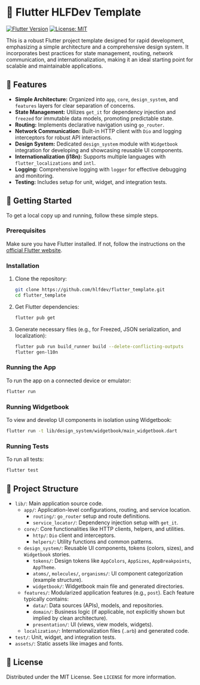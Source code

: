 # 🚀 Flutter HLFDev Template

[![Flutter Version](https://img.shields.io/badge/Flutter-3.x.x-blue.svg)](https://flutter.dev/)
[![License: MIT](https://img.shields.io/badge/License-MIT-yellow.svg)](https://opensource.org/licenses/MIT)

This is a robust Flutter project template designed for rapid development, emphasizing a simple architecture and a comprehensive design system. It incorporates best practices for state management, routing, network communication, and internationalization, making it an ideal starting point for scalable and maintainable applications.

## 🌟 Features

-   **Simple Architecture:** Organized into `app`, `core`, `design_system`, and `features` layers for clear separation of concerns.
-   **State Management:** Utilizes `get_it` for dependency injection and `freezed` for immutable data models, promoting predictable state.
-   **Routing:** Implements declarative navigation using `go_router`.
-   **Network Communication:** Built-in HTTP client with `Dio` and logging interceptors for robust API interactions.
-   **Design System:** Dedicated `design_system` module with `Widgetbook` integration for developing and showcasing reusable UI components.
-   **Internationalization (i18n):** Supports multiple languages with `flutter_localizations` and `intl`.
-   **Logging:** Comprehensive logging with `logger` for effective debugging and monitoring.
-   **Testing:** Includes setup for unit, widget, and integration tests.

## 🚀 Getting Started

To get a local copy up and running, follow these simple steps.

### Prerequisites

Make sure you have Flutter installed. If not, follow the instructions on the [official Flutter website](https://flutter.dev/docs/get-started/install).

### Installation

1.  Clone the repository:
    ```bash
    git clone https://github.com/hlfdev/flutter_template.git
    cd flutter_template
    ```
2.  Get Flutter dependencies:
    ```bash
    flutter pub get
    ```
3.  Generate necessary files (e.g., for Freezed, JSON serialization, and localization):
    ```bash
    flutter pub run build_runner build --delete-conflicting-outputs
    flutter gen-l10n
    ```

### Running the App

To run the app on a connected device or emulator:

```bash
flutter run
```

### Running Widgetbook

To view and develop UI components in isolation using Widgetbook:

```bash
flutter run -t lib/design_system/widgetbook/main_widgetbook.dart
```

### Running Tests

To run all tests:

```bash
flutter test
```

## 📂 Project Structure

-   `lib/`: Main application source code.
    -   `app/`: Application-level configurations, routing, and service location.
        -   `routing/`: `go_router` setup and route definitions.
        -   `service_locator/`: Dependency injection setup with `get_it`.
    -   `core/`: Core functionalities like HTTP clients, helpers, and utilities.
        -   `http/`: `Dio` client and interceptors.
        -   `helpers/`: Utility functions and common patterns.
    -   `design_system/`: Reusable UI components, tokens (colors, sizes), and `Widgetbook` stories.
        -   `tokens/`: Design tokens like `AppColors`, `AppSizes`, `AppBreakpoints`, `AppTheme`.
        -   `atoms/`, `molecules/`, `organisms/`: UI component categorization (example structure).
        -   `widgetbook/`: Widgetbook main file and generated directories.
    -   `features/`: Modularized application features (e.g., `post`). Each feature typically contains:
        -   `data/`: Data sources (APIs), models, and repositories.
        -   `domain/`: Business logic (if applicable, not explicitly shown but implied by clean architecture).
        -   `presentation/`: UI (views, view models, widgets).
    -   `localization/`: Internationalization files (`.arb`) and generated code.
-   `test/`: Unit, widget, and integration tests.
-   `assets/`: Static assets like images and fonts.

## 📄 License

Distributed under the MIT License. See `LICENSE` for more information.